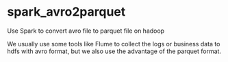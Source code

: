 # spark_avro2parquet
Use Spark to convert avro file to parquet file on hadoop

We usually use some tools like Flume to collect the logs or business data to hdfs with avro format, but we also use the advantage of the parquet format. 
